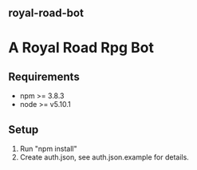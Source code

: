 ## royal-road-bot
# A Royal Road Rpg Bot

## Requirements
- npm >= 3.8.3
- node >= v5.10.1

## Setup
1. Run "npm install"
2. Create auth.json, see auth.json.example for details.